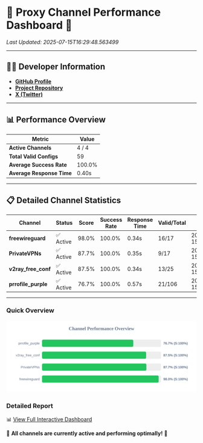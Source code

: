 # 🌟 Proxy Channel Performance Dashboard 🌟

_Last Updated: 2025-07-15T16:29:48.563499_

---

## 👩‍💻 Developer Information

- **[GitHub Profile](https://github.com/4n0nymou3)**  
- **[Project Repository](https://github.com/4n0nymou3/multi-proxy-config-fetcher)**  
- **[X (Twitter)](https://x.com/4n0nymou3)**  

---

## 📊 Performance Overview

| Metric                | Value       |
|-----------------------|-------------|
| **Active Channels**   | 4 / 4       |
| **Total Valid Configs** | 59          |
| **Average Success Rate** | 100.0%      |
| **Average Response Time** | 0.40s       |

---

## 📋 Detailed Channel Statistics

| Channel          | Status     | Score  | Success Rate | Response Time | Valid/Total | Last Success               |
|------------------|------------|--------|--------------|---------------|-------------|----------------------------|
| **freewireguard**  | ✅ Active  | 98.0%  | 100.0% | 0.34s         | 16/17       | 2025-07-15T16:29:48.562217 |
| **PrivateVPNs**  | ✅ Active  | 87.7%  | 100.0% | 0.35s         | 9/17       | 2025-07-15T16:29:48.189568 |
| **v2ray_free_conf**  | ✅ Active  | 87.5%  | 100.0% | 0.34s         | 13/25       | 2025-07-15T16:29:47.807075 |
| **prrofile_purple**  | ✅ Active  | 76.7%  | 100.0% | 0.57s         | 21/106       | 2025-07-15T16:29:47.401221 |

---

### Quick Overview
<div align="center">
  <a href="https://raw.githubusercontent.com/nullluser/NullRepo/refs/heads/main/assets/channel_stats_chart.svg">
    <img src="https://raw.githubusercontent.com/nullluser/NullRepo/refs/heads/main/assets/channel_stats_chart.svg" alt="Source Performance Statistics" width="800">
  </a>
</div>

### Detailed Report
📊 [View Full Interactive Dashboard](https://htmlpreview.github.io/?https://github.com/nullluser/NullRepo/blob/main/assets/performance_report.html)

🎉 **All channels are currently active and performing optimally!** 🎉
